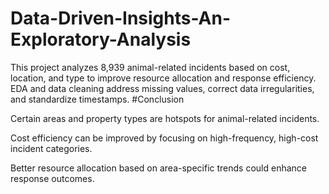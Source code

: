# Data-Driven-Insights-An-Exploratory-Analysis
This project analyzes 8,939 animal-related incidents based on cost, location, and type to improve resource allocation and response efficiency. EDA and data cleaning address missing values, correct data irregularities, and standardize timestamps.
#Conclusion

Certain areas and property types are hotspots for animal-related incidents.

Cost efficiency can be improved by focusing on high-frequency, high-cost incident categories.

Better resource allocation based on area-specific trends could enhance response outcomes.

